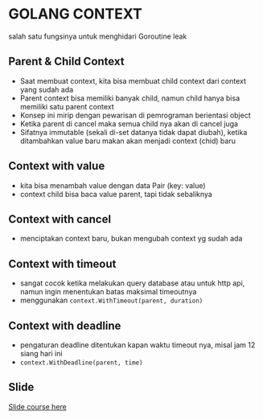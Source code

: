 # GOLANG CONTEXT
salah satu fungsinya untuk menghidari Goroutine leak

## Parent & Child Context
- Saat membuat context, kita bisa membuat child context dari context yang sudah ada
- Parent context bisa memiliki banyak child, namun child hanya bisa memiliki satu parent context
- Konsep ini mirip dengan pewarisan di pemrograman berientasi object
- Ketika parent di cancel maka semua child nya akan di cancel juga
- Sifatnya immutable (sekali di-set datanya tidak dapat diubah), ketika ditambahkan value baru makan akan menjadi context (chid) baru

## Context with value
- kita bisa menambah value dengan data Pair (key: value)
- context child bisa baca value parent, tapi tidak sebaliknya

## Context with cancel
- menciptakan context baru, bukan mengubah context yg sudah ada

## Context with timeout
- sangat cocok ketika melakukan query database atau untuk http api, namun ingin menentukan batas maksimal timeoutnya
- menggunakan `context.WithTimeout(parent, duration)`

## Context with deadline
- pengaturan deadline ditentukan kapan waktu timeout nya, misal jam 12 siang hari ini
- `context.WithDeadline(parent, time)`

## Slide
<a href="https://docs.google.com/presentation/d/1WhJvRpKPWq7LY9P6fMN93vkjKa1bJwBQebbieKdefPw/edit?usp=sharing" target="_blank">Slide course here</a>